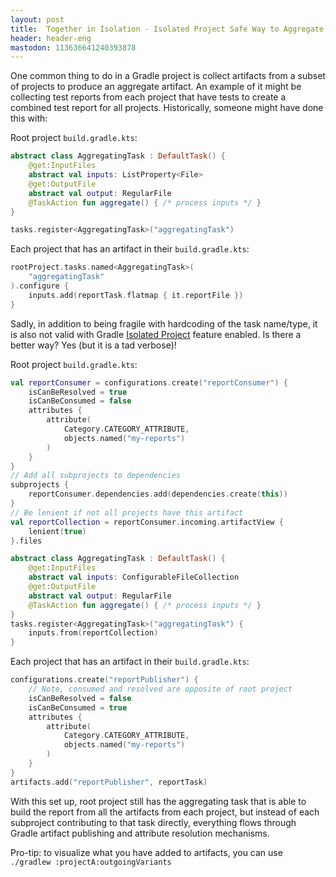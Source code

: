 ```yaml
---
layout: post
title:  Together in Isolation - Isolated Project Safe Way to Aggregate Optional Artifacts 
header: header-eng
mastodon: 113636641240393878
---
```


One common thing to do in a Gradle project is collect artifacts from a subset of projects to produce an aggregate
artifact. An example of it might be collecting test reports from each project that have tests to create a combined
test report for all projects. Historically, someone might have done this with:

Root project `build.gradle.kts`:
```kotlin
abstract class AggregatingTask : DefaultTask() {
    @get:InputFiles
    abstract val inputs: ListProperty<File>
    @get:OutputFile
    abstract val output: RegularFile
    @TaskAction fun aggregate() { /* process inputs */ }
}

tasks.register<AggregatingTask>("aggregatingTask")
```

Each project that has an artifact in their `build.gradle.kts`:
```kotlin
rootProject.tasks.named<AggregatingTask>(
    "aggregatingTask"
).configure { 
    inputs.add(reportTask.flatmap { it.reportFile })
}
```

Sadly, in addition to being fragile with hardcoding of the task name/type, it is also not valid with Gradle
[Isolated Project](https://docs.gradle.org/current/userguide/isolated_projects.html) feature enabled. Is there a better
way? Yes (but it is a tad verbose)!

Root project `build.gradle.kts`:
```kotlin
val reportConsumer = configurations.create("reportConsumer") {
    isCanBeResolved = true
    isCanBeConsumed = false
    attributes {
        attribute(
            Category.CATEGORY_ATTRIBUTE,
            objects.named("my-reports")
        )
    }
}
// Add all subprojects to dependencies
subprojects {
    reportConsumer.dependencies.add(dependencies.create(this))
}
// Be lenient if not all projects have this artifact
val reportCollection = reportConsumer.incoming.artifactView {
    lenient(true)
}.files

abstract class AggregatingTask : DefaultTask() {
    @get:InputFiles
    abstract val inputs: ConfigurableFileCollection
    @get:OutputFile
    abstract val output: RegularFile
    @TaskAction fun aggregate() { /* process inputs */ }
}
tasks.register<AggregatingTask>("aggregatingTask") {
    inputs.from(reportCollection)
}

```

Each project that has an artifact in their `build.gradle.kts`:
```kotlin
configurations.create("reportPublisher") {
    // Note, consumed and resolved are opposite of root project
    isCanBeResolved = false
    isCanBeConsumed = true
    attributes {
        attribute(
            Category.CATEGORY_ATTRIBUTE,
            objects.named("my-reports")
        )
    }
}
artifacts.add("reportPublisher", reportTask)
```

With this set up, root project still has the aggregating task that is able to build the report from all the artifacts
from each project, but instead of each subproject contributing to that task directly, everything flows through Gradle
artifact publishing and attribute resolution mechanisms.

Pro-tip: to visualize what you have added to artifacts, you can use `./gradlew :projectA:outgoingVariants`
